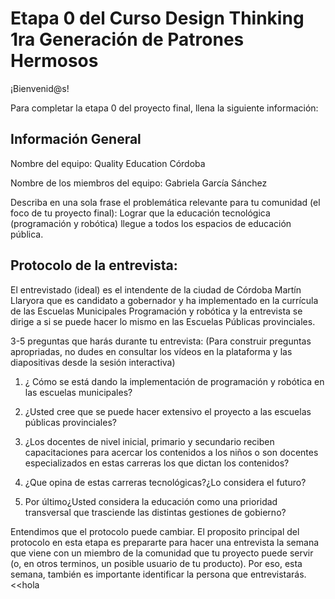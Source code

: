 # Etapa 0 del Curso Design Thinking 1ra Generación de Patrones Hermosos

¡Bienvenid@s!

Para completar la etapa 0 del proyecto final, llena la siguiente información:

## Información General

Nombre del equipo: Quality Education Córdoba

Nombre de los miembros del equipo: Gabriela García Sánchez

Describa en una sola frase el problemática relevante para tu comunidad (el foco de tu proyecto final): Lograr que la educación tecnológica (programación y robótica)  llegue a todos los espacios de educación pública.

## Protocolo de la entrevista:

El entrevistado (ideal) es el intendente de la ciudad de Córdoba Martín Llaryora que es candidato a gobernador y ha implementado en la currícula de las Escuelas Municipales Programación y robótica y la entrevista se dirige a si se puede hacer lo mismo en las Escuelas Públicas provinciales.

3-5 preguntas que harás durante tu entrevista:
(Para construir preguntas apropriadas, no dudes en consultar los vídeos en la plataforma y las diapositivas desde la sesión interactiva)

1. ¿ Cómo se está dando la implementación de programación y robótica en las escuelas municipales?

2. ¿Usted cree que se puede hacer extensivo el proyecto a las escuelas públicas provinciales?

3. ¿Los docentes de nivel inicial, primario y secundario reciben capacitaciones para acercar los contenidos a los niños o son docentes especializados en estas carreras los que dictan los contenidos?

4. ¿Que opina de estas carreras tecnológicas?¿Lo considera el futuro?

5. Por último¿Usted considera la educación como una prioridad transversal que trasciende las distintas gestiones de gobierno?

Entendimos que el protocolo puede cambiar. El proposito principal del protocolo en esta etapa es prepararte para hacer una entrevista la semana que viene con un miembro de la comunidad que tu proyecto puede servir (o, en otros terminos, un posible usuario de tu producto). Por eso, esta semana, también es importante identificar la persona que entrevistarás. 
<<hola
